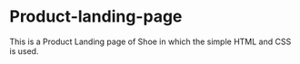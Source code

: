 # Product-landing-page
This is a Product Landing page of Shoe in which the simple HTML and CSS is used.
